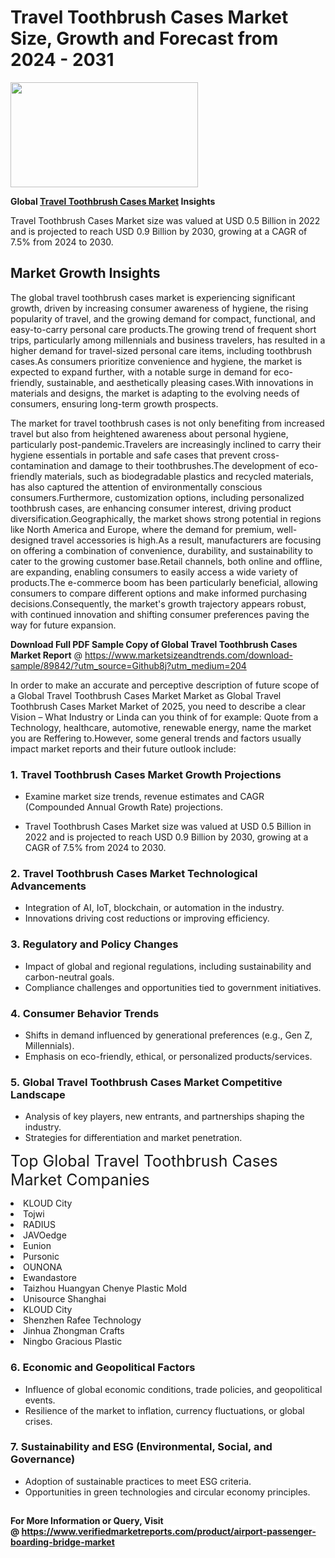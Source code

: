 <H1>Travel Toothbrush Cases Market Size, Growth and Forecast from 2024 - 2031</H1><img class="aligncenter size-medium wp-image-584254" src="https://thirdeyenews.in/wp-content/uploads/2024/09/Global-Market-Research-300x168.jpeg" alt="" width="300" height="168" /><p><strong>Global&nbsp;<a href="https://www.marketsizeandtrends.com/download-sample/89842/?utm_source=Github8j?utm_medium=204">Travel Toothbrush Cases Market</a> Insights</strong></p><p>Travel Toothbrush Cases Market size was valued at USD 0.5 Billion in 2022 and is projected to reach USD 0.9 Billion by 2030, growing at a CAGR of 7.5% from 2024 to 2030.</p><p><h2>Market Growth Insights</h2> <p>The global travel toothbrush cases market is experiencing significant growth, driven by increasing consumer awareness of hygiene, the rising popularity of travel, and the growing demand for compact, functional, and easy-to-carry personal care products.The growing trend of frequent short trips, particularly among millennials and business travelers, has resulted in a higher demand for travel-sized personal care items, including toothbrush cases.As consumers prioritize convenience and hygiene, the market is expected to expand further, with a notable surge in demand for eco-friendly, sustainable, and aesthetically pleasing cases.With innovations in materials and designs, the market is adapting to the evolving needs of consumers, ensuring long-term growth prospects.</p> <p>The market for travel toothbrush cases is not only benefiting from increased travel but also from heightened awareness about personal hygiene, particularly post-pandemic.Travelers are increasingly inclined to carry their hygiene essentials in portable and safe cases that prevent cross-contamination and damage to their toothbrushes.The development of eco-friendly materials, such as biodegradable plastics and recycled materials, has also captured the attention of environmentally conscious consumers.Furthermore, customization options, including personalized toothbrush cases, are enhancing consumer interest, driving product diversification.Geographically, the market shows strong potential in regions like North America and Europe, where the demand for premium, well-designed travel accessories is high.As a result, manufacturers are focusing on offering a combination of convenience, durability, and sustainability to cater to the growing customer base.Retail channels, both online and offline, are expanding, enabling consumers to easily access a wide variety of products.The e-commerce boom has been particularly beneficial, allowing consumers to compare different options and make informed purchasing decisions.Consequently, the market's growth trajectory appears robust, with continued innovation and shifting consumer preferences paving the way for future expansion.</p> <p><span class=""><strong>Download Full PDF Sample Copy of Global Travel Toothbrush Cases Market Report</strong> @ <a href="https://www.marketsizeandtrends.com/download-sample/89842/?utm_source=Github8j?utm_medium=204" target="_blank">https://www.marketsizeandtrends.com/download-sample/89842/?utm_source=Github8j?utm_medium=204</a></span></p><p>In order to make an accurate and perceptive description of future scope of a Global&nbsp;Travel Toothbrush Cases Market Market as Global&nbsp;Travel Toothbrush Cases Market Market of 2025, you need to describe a clear Vision &ndash; What Industry or Linda can you think of for example: Quote from a Technology, healthcare, automotive, renewable energy, name the market you are Reffering to.However, some general trends and factors usually impact market reports and their future outlook include:</p><h3>1.&nbsp;<strong>Travel Toothbrush Cases Market Growth Projections</strong></h3><ul><li>Examine market size trends, revenue estimates and CAGR (Compounded Annual Growth Rate) projections.</li><li><p>Travel Toothbrush Cases Market size was valued at USD 0.5 Billion in 2022 and is projected to reach USD 0.9 Billion by 2030, growing at a CAGR of 7.5% from 2024 to 2030.</p></li></ul><h3>2.&nbsp;<strong>Travel Toothbrush Cases Market Technological Advancements</strong></h3><ul><li>Integration of AI, IoT, blockchain, or automation in the industry.</li><li>Innovations driving cost reductions or improving efficiency.</li></ul><h3>3.&nbsp;<strong>Regulatory and Policy Changes</strong></h3><ul><li>Impact of global and regional regulations, including sustainability and carbon-neutral goals.</li><li>Compliance challenges and opportunities tied to government initiatives.</li></ul><h3>4.&nbsp;<strong>Consumer Behavior Trends</strong></h3><ul><li>Shifts in demand influenced by generational preferences (e.g., Gen Z, Millennials).</li><li>Emphasis on eco-friendly, ethical, or personalized products/services.</li></ul><h3>5.&nbsp;<strong>Global Travel Toothbrush Cases Market Competitive Landscape</strong></h3><ul><li>Analysis of key players, new entrants, and partnerships shaping the industry.</li><li>Strategies for differentiation and market penetration.</li></ul><p data-pm-slice="1 1 []"><span style="color: inherit; font-family: inherit; font-size: 25px;">Top Global Travel Toothbrush Cases Market Companies</span></p><div class="" data-test-id=""><p><li>KLOUD City</li><li> Tojwi</li><li> RADIUS</li><li> JAVOedge</li><li> Eunion</li><li> Pursonic</li><li> OUNONA</li><li> Ewandastore</li><li> Taizhou Huangyan Chenye Plastic Mold</li><li> Unisource Shanghai</li><li> KLOUD City</li><li> Shenzhen Rafee Technology</li><li> Jinhua Zhongman Crafts</li><li> Ningbo Gracious Plastic</li></p></div><h3>6.&nbsp;<strong>Economic and Geopolitical Factors</strong></h3><ul><li>Influence of global economic conditions, trade policies, and geopolitical events.</li><li>Resilience of the market to inflation, currency fluctuations, or global crises.</li></ul><h3>7.&nbsp;<strong>Sustainability and ESG (Environmental, Social, and Governance)</strong></h3><ul><li>Adoption of sustainable practices to meet ESG criteria.</li><li>Opportunities in green technologies and circular economy principles.</li></ul><h2><strong style="font-size: 14px;">For More Information or Query, Visit @&nbsp;</strong><a style="background-color: #ffffff; font-size: 14px;" href="https://www.marketsizeandtrends.com/report/travel-toothbrush-cases-market/" target="_blank">https://www.verifiedmarketreports.com/product/airport-passenger-boarding-bridge-market</a></h2>